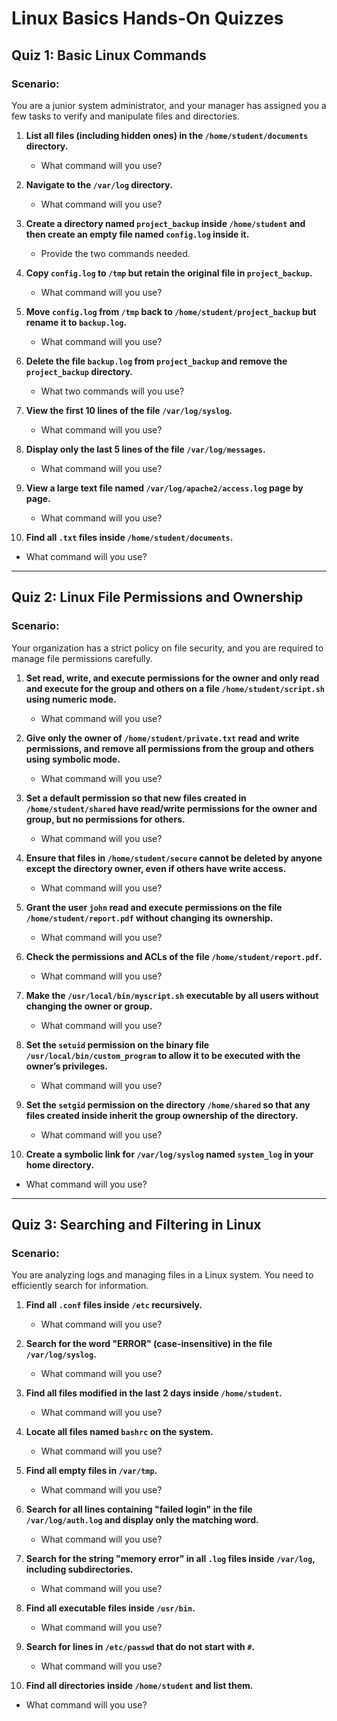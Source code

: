 # Linux Basics Hands-On Quizzes

## Quiz 1: Basic Linux Commands
### Scenario:
You are a junior system administrator, and your manager has assigned you a few tasks to verify and manipulate files and directories.

1. **List all files (including hidden ones) in the `/home/student/documents` directory.**  
   - What command will you use?

2. **Navigate to the `/var/log` directory.**  
   - What command will you use?

3. **Create a directory named `project_backup` inside `/home/student` and then create an empty file named `config.log` inside it.**  
   - Provide the two commands needed.

4. **Copy `config.log` to `/tmp` but retain the original file in `project_backup`.**  
   - What command will you use?

5. **Move `config.log` from `/tmp` back to `/home/student/project_backup` but rename it to `backup.log`.**  
   - What command will you use?

6. **Delete the file `backup.log` from `project_backup` and remove the `project_backup` directory.**  
   - What two commands will you use?

7. **View the first 10 lines of the file `/var/log/syslog`.**  
   - What command will you use?

8. **Display only the last 5 lines of the file `/var/log/messages`.**  
   - What command will you use?

9. **View a large text file named `/var/log/apache2/access.log` page by page.**  
   - What command will you use?

10. **Find all `.txt` files inside `/home/student/documents`.**  
   - What command will you use?

---

## Quiz 2: Linux File Permissions and Ownership
### Scenario:
Your organization has a strict policy on file security, and you are required to manage file permissions carefully.

1. **Set read, write, and execute permissions for the owner and only read and execute for the group and others on a file `/home/student/script.sh` using numeric mode.**  
   - What command will you use?

2. **Give only the owner of `/home/student/private.txt` read and write permissions, and remove all permissions from the group and others using symbolic mode.**  
   - What command will you use?

3. **Set a default permission so that new files created in `/home/student/shared` have read/write permissions for the owner and group, but no permissions for others.**  
   - What command will you use?

4. **Ensure that files in `/home/student/secure` cannot be deleted by anyone except the directory owner, even if others have write access.**  
   - What command will you use?

5. **Grant the user `john` read and execute permissions on the file `/home/student/report.pdf` without changing its ownership.**  
   - What command will you use?

6. **Check the permissions and ACLs of the file `/home/student/report.pdf`.**  
   - What command will you use?

7. **Make the `/usr/local/bin/myscript.sh` executable by all users without changing the owner or group.**  
   - What command will you use?

8. **Set the `setuid` permission on the binary file `/usr/local/bin/custom_program` to allow it to be executed with the owner’s privileges.**  
   - What command will you use?

9. **Set the `setgid` permission on the directory `/home/shared` so that any files created inside inherit the group ownership of the directory.**  
   - What command will you use?

10. **Create a symbolic link for `/var/log/syslog` named `system_log` in your home directory.**  
   - What command will you use?

---

## Quiz 3: Searching and Filtering in Linux
### Scenario:
You are analyzing logs and managing files in a Linux system. You need to efficiently search for information.

1. **Find all `.conf` files inside `/etc` recursively.**  
   - What command will you use?

2. **Search for the word "ERROR" (case-insensitive) in the file `/var/log/syslog`.**  
   - What command will you use?

3. **Find all files modified in the last 2 days inside `/home/student`.**  
   - What command will you use?

4. **Locate all files named `bashrc` on the system.**  
   - What command will you use?

5. **Find all empty files in `/var/tmp`.**  
   - What command will you use?

6. **Search for all lines containing "failed login" in the file `/var/log/auth.log` and display only the matching word.**  
   - What command will you use?

7. **Search for the string "memory error" in all `.log` files inside `/var/log`, including subdirectories.**  
   - What command will you use?

8. **Find all executable files inside `/usr/bin`.**  
   - What command will you use?

9. **Search for lines in `/etc/passwd` that do not start with `#`.**  
   - What command will you use?

10. **Find all directories inside `/home/student` and list them.**  
   - What command will you use?

